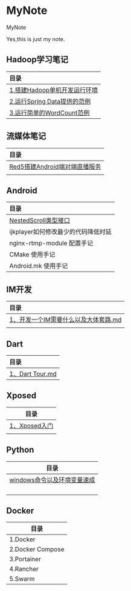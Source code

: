 # MyNote
MyNote

Yes,this is just my note.







## Hadoop学习笔记

| 目录                                                         |
| :----------------------------------------------------------- |
| <a href="./Hadoop/1.Set up Hadoop runtime environment.md">1.搭建Hadoop单机开发运行环境</a> |
| <a href="./Hadoop/2. Running a simple YARN application.md">2.运行Spring Data提供的范例</a> |
| <a href="./Hadoop/3. Running a simle word count demo application.md">3.运行简单的WordCount范例</a> |



## 流媒体笔记

| 目录                                                         |
| :----------------------------------------------------------- |
| [Red5搭建Android端对端直播服务](./MediaStream/Red5搭建Android端对端直播服务.md) |
|                                                              |



## Android

| 目录                                                      |
| :-------------------------------------------------------- |
| [NestedScroll类型接口](./Android/NestedScroll类型接口.md) |
| ijkplayer如何修改最少的代码降低时延                       |
| nginx-rtmp-module 配置手记                                |
| CMake 使用手记                                            |
| Android.mk 使用手记                                       |



## IM开发

|   目录                                                         |
| :----------------------------------------------------------- |
| [1、开发一个IM需要什么以及大体套路.md](./IM/1、开发一个IM需要什么以及大体套路.md) |
|                                                              |



## Dart

|    目录                                                            |
| :---------------------------------------------------------------|
| [1、Dart Tour.md](./Dart/1、DartTour.md) |

## Xposed

| 目录                                       |
| ------------------------------------------ |
| [1、Xposed入门](./Xposed/1、xposed入门.md) |
|                                            |



## Python

| 目录 |
| ---- |
| [windows命令以及环境变量速成](./Windows/windows命令以及环境变量速成.md)     |
|      |
|      |
|      |
|      |



## Docker

| 目录 |
| ---- |
|   1.Docker   |
|   2.Docker Compose  |
|   3.Portainer   |
|   4.Rancher   |
|   5.Swarm   |
